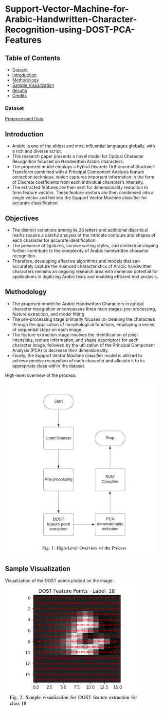 # Support-Vector-Machine-for-Arabic-Handwritten-Character-Recognition-using-DOST-PCA-Features



## Table of Contents
- [Dataset](#dataset)
- [Introduction](#introduction)
- [Methodology](#Methodology)
- [Sample Visualization](#sample-visualization)
- [Results](#Results)
- [Credits](#credits)




### Dataset

[Preprocessed Data](https://www.kaggle.com/datasets/mloey1/ahcd1) <br>

## Introduction

- Arabic is one of the oldest and most influential languages globally, with a rich and diverse script.
- This research paper presents a novel model for Optical Character Recognition focused on Handwritten Arabic characters.
- The proposed model employs a hybrid Discrete Orthonormal Stockwell Transform combined with a Principal Component Analysis feature extraction technique, which captures important information in the form of Discrete coefficients from each 
individual character’s intensity.
- The extracted features are then sent for dimensionality reduction to form feature vectors. These feature vectors are then condensed into a single vector and fed into the Support Vector Machine classifier for accurate classification.



## Objectives

- The distinct variations among its 28 letters and additional diacritical marks require a careful analysis of the intricate contours and shapes of each character for accurate identification. 
- The presence of ligatures, cursive writing styles, and contextual shaping further contribute to the complexity of Arabic handwritten character recognition. 
- Therefore, developing effective algorithms and models that can accurately capture the nuanced characteristics of Arabic handwritten characters remains an ongoing research area with immense potential for applications in digitizing Arabic
texts and enabling efficient text analysis.

## Methodology

- The proposed model for Arabic Handwritten Characters in optical character recognition encompasses three main stages: pre-processing, feature extraction, and model fitting.
- The pre-processing stage primarily focuses on cleaning the characters through the application of morphological functions, employing a series of sequential steps on each image.
- The feature extraction stage involves the identification of pixel intensities, texture information, and shape descriptors for each character image, followed by the utilization of the Principal Component Analysis (PCA) to decrease their dimensionality.
- Finally, the Support Vector Machine classifier model is utilized to achieve precise recognition of each character and allocate it to its appropriate class within the dataset.


High-level overview of the process: <br>
![High level overview](https://github.com/calicartels/Support-Vector-Machine-for-Arabic-Handwritten-Character-Recognition-using-DOST-PCA-Features/blob/main/HIGH%20LEVEL%20OVERVIEW.png) <br>


## Sample Visualization

Visualization of the DOST points plotted on the image: <br>
![Feature extraction in Live time](https://github.com/calicartels/Support-Vector-Machine-for-Arabic-Handwritten-Character-Recognition-using-DOST-PCA-Features/blob/main/DOST%20feature%20point.png) <br>
